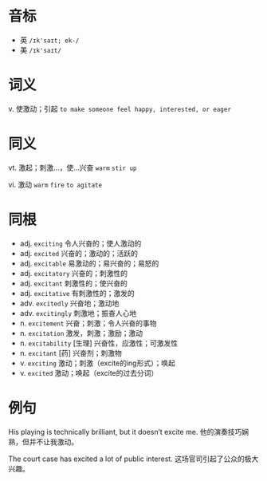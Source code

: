 # 音标

- 英 `/ɪk'saɪt; ek-/`
- 美 `/ɪk'saɪt/`

# 词义

v. 使激动；引起
`to make someone feel happy, interested, or eager`

# 同义

vt. 激起；刺激…，使…兴奋
`warm` `stir up`

vi. 激动
`warm` `fire` `to agitate`

# 同根

- adj. `exciting` 令人兴奋的；使人激动的
- adj. `excited` 兴奋的；激动的；活跃的
- adj. `excitable` 易激动的；易兴奋的；易怒的
- adj. `excitatory` 兴奋的；刺激性的
- adj. `excitant` 刺激性的；使兴奋的
- adj. `excitative` 有刺激性的；激发的
- adv. `excitedly` 兴奋地；激动地
- adv. `excitingly` 刺激地；振奋人心地
- n. `excitement` 兴奋；刺激；令人兴奋的事物
- n. `excitation` 激发，刺激；激励；激动
- n. `excitability` [生理] 兴奋性，应激性；可激发性
- n. `excitant` [药] 兴奋剂；刺激物
- v. `exciting` 激动；刺激（excite的ing形式）；唤起
- v. `excited` 激动；唤起（excite的过去分词）

# 例句

His playing is technically brilliant, but it doesn’t excite me.
他的演奏技巧娴熟，但并不让我激动。

The court case has excited a lot of public interest.
这场官司引起了公众的极大兴趣。


